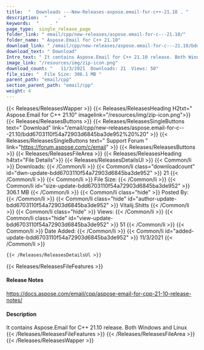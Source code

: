 ```yaml
---
title:  "  Downloads ---New-Releases-aspose.email-for-c++-21.10 . " 
description:  "    . " 
keywords:  "    . " 
page_type:  single_release_page
folder_link: " email/cpp/new-releases/aspose.email-for-c---21.10/"
folder_name: " Aspose.Email for C++ 21.10"
download_link: " /email/cpp/new-releases/aspose.email-for-c---21.10/bdd6703110f54a72903d6845ba3de952"
download_text: " Download"
Intro_text: " It contains Aspose.Email for C++ 21.10 release. Both Windows and Linux"
image_link: "/resources/img/zip-icon.png"
download_count: "   11/3/2021  Downloads: 21  Views: 50"
file_size: "  File Size: 306.1 MB "
parent_path: "email/cpp"
section_parent_path: "email/cpp"
weight: 4 
---
```


{{< Releases/ReleasesWapper >}}
  {{< Releases/ReleasesHeading H2txt=" Aspose.Email for C++ 21.10" imagelink="/resources/img/zip-icon.png">}}
  {{< Releases/ReleasesButtons >}}
    {{< Releases/ReleasesSingleButtons text=" Download" link="/email/cpp/new-releases/aspose.email-for-c---21.10/bdd6703110f54a72903d6845ba3de952%20%20" >}}
    {{< Releases/ReleasesSingleButtons text=" Support Forum " link="https://forum.aspose.com/c/email" >}}
  {{< Releases/ReleasesButtons >}}
  {{< Releases/ReleasesFileArea >}}
    {{< Releases/ReleasesHeading h4txt="File Details">}}
    {{< Releases/ReleasesDetailsUl >}}
            {{< Common/li  >}} Downloads: {{< /Common/li >}} 
      {{< Common/li class="downloadcount" id="dwn-update-bdd6703110f54a72903d6845ba3de952" >}} 21 {{< /Common/li >}} 
      {{< Common/li  >}} File Size: {{< /Common/li >}} 
      {{< Common/li id="size-update-bdd6703110f54a72903d6845ba3de952" >}} 306.1 MB {{< /Common/li >}} 
      {{< Common/li  class="hide" >}} Posted By: {{< /Common/li >}} 
      {{< Common/li class="hide" id="author-update-bdd6703110f54a72903d6845ba3de952" >}} Vitalij.Shitts {{< /Common/li >}} 
      {{< Common/li class="hide"  >}} Views: {{< /Common/li >}} 
      {{< Common/li class="hide" id="view-update-bdd6703110f54a72903d6845ba3de952" >}} 51 {{< /Common/li >}} 
      {{< Common/li  >}} Date Added: {{< /Common/li >}} 
      {{< Common/li id="added-update-bdd6703110f54a72903d6845ba3de952" >}} 11/3/2021 {{< /Common/li >}} 

    {{< /Releases/ReleasesDetailsUl >}}

  {{< Releases/ReleasesFileFeatures >}}
      <h4>Release Notes</h4><div><a href="https://docs.aspose.com/email/cpp/aspose-email-for-cpp-21-10-release-notes/">https://docs.aspose.com/email/cpp/aspose-email-for-cpp-21-10-release-notes/</a></div><h4>Description</h4><div class="HTMLDescription">It contains Aspose.Email for C++ 21.10 release. Both Windows and Linux</div>
  {{< /Releases/ReleasesFileFeatures >}}
 {{< /Releases/ReleasesFileArea >}}
{{< /Releases/ReleasesWapper >}}


